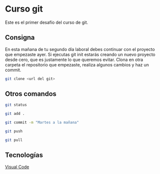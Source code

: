 # Curso git

Este es el primer desafío del curso de git.

## Consigna

En esta mañana de tu segundo día laboral debes continuar con el proyecto que
empezaste ayer. Si ejecutas git init estarás creando un nuevo proyecto desde cero, que
es justamente lo que queremos evitar.
Clona en otra carpeta el repositorio que empezaste, realiza algunos cambios y haz un commit.

```bash
git clone <url del git>
```

## Otros comandos

```bash
git status

git add .

git commit -m "Martes a la mañana"

git push

git pull
```

## Tecnologías

[Visual Code](https://code.visualstudio.com/)